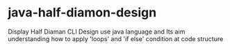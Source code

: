# java-half-diamon-design
 Display Half Diaman CLI Design use java language and Its aim understanding how to apply 'loops' and 'if else' condition at code structure
